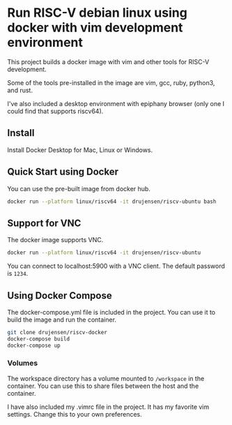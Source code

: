 # Run RISC-V debian linux using docker with vim development environment

This project builds a docker image with vim and other tools for RISC-V development.

Some of the tools pre-installed in the image are vim, gcc, ruby, python3, and rust.  

I've also included a desktop environment with epiphany browser (only one I could find that supports riscv64).

## Install

Install Docker Desktop for Mac, Linux or Windows.

## Quick Start using Docker

You can use the pre-built image from docker hub.

```bash
docker run --platform linux/riscv64 -it drujensen/riscv-ubuntu bash
```

## Support for VNC

The docker image supports VNC.

```bash
docker run --platform linux/riscv64 -it drujensen/riscv-ubuntu
```

You can connect to localhost:5900 with a VNC client.  The default password is `1234`.

## Using Docker Compose

The docker-compose.yml file is included in the project.  You can use it to build the image and run the container.

```bash
git clone drujensen/riscv-docker
docker-compose build
docker-compose up
```

### Volumes

The workspace directory has a volume mounted to `/workspace` in the container.  You can use this to share files between the host and the container.

I have also included my .vimrc file in the project. It has my favorite vim settings. Change this to your own preferences.
